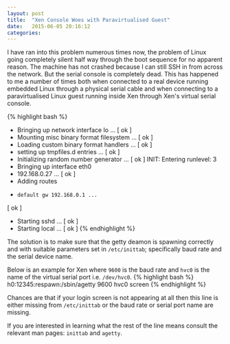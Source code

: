 ```yaml
---
layout: post
title:  "Xen Console Woes with Paravirtualised Guest"
date:   2015-06-05 20:16:12
categories: 
---
```


I have ran into this problem numerous times now, the problem of Linux going completely silent half way through the boot sequence for no apparent reason. The machine has not crashed because I can still SSH in from across the network. But the serial console is completely dead. This has happened to me a number of times both when connected to a real device running embedded Linux through a physical serial cable and when connecting to a paravirtualised Linux guest running inside Xen through Xen's virtual serial console.

{% highlight bash %}
 * Bringing up network interface lo ...
 [ ok ]
 * Mounting misc binary format filesystem ...
 [ ok ]
 * Loading custom binary format handlers ...
 [ ok ]
 * setting up tmpfiles.d entries ...
 [ ok ]
 * Initializing random number generator ...
 [ ok ]
INIT: Entering runlevel: 3
 * Bringing up interface eth0
 *   192.168.0.27 ...
 [ ok ]
 *   Adding routes
 *     default gw 192.168.0.1 ...
 [ ok ]
 * Starting sshd ...
 [ ok ]
 * Starting local ...
 [ ok ]
{% endhighlight %}

The solution is to make sure that the getty deamon is spawning correctly and with suitable parameters set in `/etc/inittab`; specifically baud rate and the serial device name. 

Below is an example for Xen where `9600` is the baud rate and `hvc0` is the name of the virtual serial port i.e. `/dev/hvc0`.
{% highlight bash %}
h0:12345:respawn:/sbin/agetty 9600 hvc0 screen
{% endhighlight %}

Chances are that if your login screen is not appearing at all then this line is either missing from `/etc/inittab` or the baud rate or serial port name are missing.

If you are interested in learning what the rest of the line means consult the relevant man pages: `inittab` and `agetty`.
